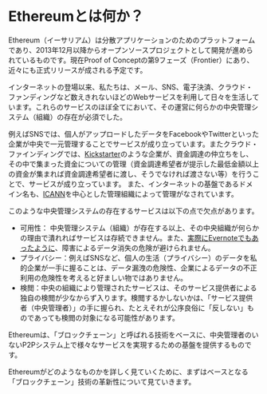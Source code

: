 # Ethereumとは何か？

Ethereum（イーサリアム）は分散アプリケーションのためのプラットフォームであり、2013年12月以降からオープンソースプロジェクトとして開発が進められているものです。現在Proof of Conceptの第9フェーズ（Frontier）にあり、近々にも正式リリースが成される予定です。

インターネットの登場以来、私たちは、メール、SNS、電子決済、クラウド・ファンディングなど数えきれないほどのWebサービスを利用して日々を生活しています。これらのサービスのほぼ全てにおいて、その運営に何らかの中央管理システム（組織）の存在が必須でした。

例えばSNSでは、個人がアップロードしたデータをFacebookやTwitterといった企業が中央で一元管理することでサービスが成り立っています。またクラウド・ファインディングでは、[Kickstarter](https://www.kickstarter.com/)のような企業が、資金調達の仲立ちをし、その中で集まった資金についての管理（資金調達希望者が提示した最低金額以上の資金が集まれば資金調達希望者に渡し、そうでなければ渡さない等）を行うことで、サービスが成り立っています。
また、インターネットの基盤であるドメイン名も、[ICANN](https://www.icann.org/)を中心とした管理組織によって管理がなされています。

このような中央管理システムの存在するサービスは以下の点で欠点があります。
* 可用性： 中央管理システム（組織）が存在する以上、その中央組織が何らかの理由で潰れればサービスは存続できません。また、[実際にEvernoteでもあったように](https://blog.evernote.com/blog/2010/08/09/july1/)、障害によるデータ消失の危険が避けられません。
* プライバシー：例えばSNSなど、個人の生活（プライバシー）のデータを私的企業が一手に握ることは、データ漏洩の危険性、企業によるデータの不正利用の危険性を考えると好ましい物ではありません。
* 検閲：中央の組織により管理されたサービスは、そのサービス提供者による独自の検閲が少なからず入ります。検閲するかしないかは、「サービス提供者（中央管理者）」の手に握られ、たとえそれが公序良俗に「反しない」ものであっても検閲の対象になる可能性があります。

Ethereumは、「ブロックチェーン」と呼ばれる技術をベースに、中央管理者のいないP2Pシステム上で様々なサービスを実現するための基盤を提供するものです。

Ethereumがどのようなものかを詳しく見ていくために、まずはベースとなる「ブロックチェーン」技術の革新性について見ていきます。